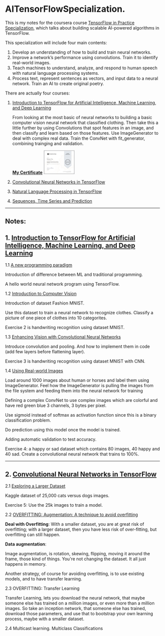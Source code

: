 # AITensorFlowSpecialization.

This is my notes for the coursera course [TensorFlow in Practice Specialization](https://www.coursera.org/specializations/tensorflow-in-practice), which talks about building scalable AI-powered algorithms in TensorFlow.

This specialization will include four main contents:
1. Develop an understanding of how to build and train neural networks. 
2. Improve a network’s performance using convolutions. Train it to identify real-world images.  
3. Teach machines to understand, analyze, and respond to human speech with natural language processing systems.  
4. Process text, represent sentences as vectors, and input data to a neural network. Train an AI to create original poetry.



There are actually four courses:
1. [Introduction to TensorFlow for Artificial Intelligence, Machine Learning, and Deep Learning](https://www.coursera.org/learn/introduction-tensorflow)
   
   From looking at the most basic of neural networks to building a basic computer vision neural network that classified clothing. Then take this a little further by using Convolutions that spot features in an image, and then classify and learn based on those features. Use ImageGenerator to deal with complex real data. Train the ConvNet with fit_generator, combining trainging and validation.

   [**My Certificate**](./certificate/5P3LRSEK9A9A.pdf) 
   <img src="./certificate/5P3LRSEK9A9A.png" width="100" />

2. [Convolutional Neural Networks in TensorFlow](https://www.coursera.org/learn/convolutional-neural-networks-tensorflow)
3. [Natural Language Processing in TensorFlow](https://www.coursera.org/learn/natural-language-processing-tensorflow)
4. [Sequences, Time Series and Prediction](https://www.coursera.org/learn/tensorflow-sequences-time-series-and-prediction)

------

## Notes:

## 1. [Introduction to TensorFlow for Artificial Intelligence, Machine Learning, and Deep Learning](https://www.coursera.org/learn/introduction-tensorflow)


1.1 [A new programming paradigm](1.1helloworldNeuralNet.md)

Introduction of difference between ML and traditional programming.

A hello world neural network program using TensorFlow.

1.2 [Introduction to Computer Vision](1.2computervision.md)

Introduction of dataset Fashion MNIST.

Use this dataset to train a neural network to recognize clothes. Classify a picture of one piece of clothes into 10 categorites.

Exercise 2 is handwriting recognition using dataset MNIST.

1.3 [Enhancing Vision with Convolutional Neural Networks](1.3cnn.md)

Introduce convolution and pooling. And how to implement them in code (add few layers before flattening layer).

Exercise 3 is handwriting recognition using dataset MNIST with CNN.

1.4 [Using Real-world Images](1.4compleximages.md)

Load around 1000 images about human or horses and label them using ImageGenerator. Feel how the ImageGenerator is pulling the images from the file system and feeding them into the neural network for training

Defining a complex ConvNet to use complex images which are colorful and have red green blue 3 channels, 3 bytes per pixel.

Use sigmoid instead of softmax as activation function since this is a binary classification problem.

Do prediction using this model once the model is trained.

Adding automatic validation to test accuracy. 

Exercise 4: a happy or sad dataset which contains 80 images, 40 happy and 40 sad. Create a convolutional neural network that trains to 100%. 


------

## 2. [Convolutional Neural Networks in TensorFlow](https://www.coursera.org/learn/convolutional-neural-networks-tensorflow)

2.1 [Exploring a Larger Dataset](2.1largerdataset.md)

Kaggle dataset of 25,000 cats versus dogs images. 

Exercise 5: Use the 25k images to train a model.

2.2 [OVERFITTING: Augmentation: A technique to avoid overfitting](2.2overfitting.md)

**Deal with Overfitting**: With a smaller dataset, you are at great risk of overfitting; with a larger dataset, then you have less risk of over-fitting, but overfitting can still happen.

**Data augmentation**:

Image augmentation, is rotation, skewing, flipping, moving it around the frame, those kind of things. You're not changing the dataset. It all just happens in memory.

Another strategy, of course for avoiding overfitting, is to use existing models, and to have transfer learning.

2.3 OVERFITTING: Transfer Learning

Transfer Learning, lets you download the neural network, that maybe someone else has trained on a million images, or even more than a million images. So take an inception network, that someone else has trained, download those parameters, and use that to bootstrap your own learning process, maybe with a smaller dataset.

2.4 Multicast learning. Multiclass Classifications